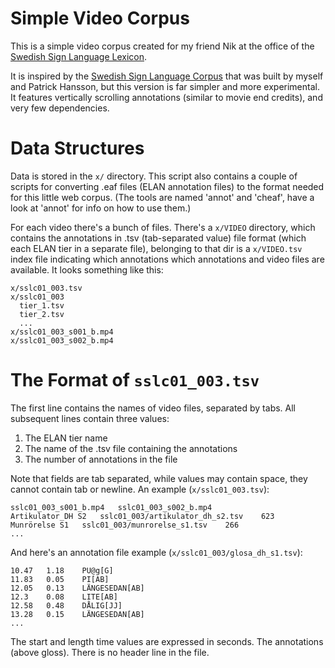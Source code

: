 Simple Video Corpus
===================
This is a simple video corpus created for my friend Nik at the office of the
[Swedish Sign Language Lexicon].

It is inspired by the [Swedish Sign Language Corpus] that was built by myself
and Patrick Hansson, but this version is far simpler and more experimental. It
features vertically scrolling annotations (similar to movie end credits), and
very few dependencies.

[Swedish Sign Language Lexicon]: https://teckensprakslexikon.su.se/
[Swedish Sign Language Corpus]: https://teckensprakskorpus.su.se/


Data Structures
===============
Data is stored in the `x/` directory. This script also contains a couple of
scripts for converting .eaf files (ELAN annotation files) to the format needed
for this little web corpus. (The tools are named 'annot' and 'cheaf', have a
look at 'annot' for info on how to use them.)

For each video there's a bunch of files. There's a `x/VIDEO` directory, which
contains the annotations in .tsv (tab-separated value) file format (which each
ELAN tier in a separate file), belonging to that dir is a `x/VIDEO.tsv` index
file indicating which annotations which annotations and video files are
available. It looks something like this:

    x/sslc01_003.tsv
    x/sslc01_003
      tier_1.tsv
      tier_2.tsv
      ...
    x/sslc01_003_s001_b.mp4
    x/sslc01_003_s002_b.mp4


The Format of `sslc01_003.tsv`
==============================
The first line contains the names of video files, separated by tabs. All
subsequent lines contain three values:

  1. The ELAN tier name
  2. The name of the .tsv file containing the annotations
  3. The number of annotations in the file

Note that fields are tab separated, while values may contain space, they cannot
contain tab or newline. An example (`x/sslc01_003.tsv`):

    sslc01_003_s001_b.mp4	sslc01_003_s002_b.mp4
    Artikulator_DH S2	sslc01_003/artikulator_dh_s2.tsv	623
    Munrörelse S1	sslc01_003/munrorelse_s1.tsv	266
    ...

And here's an annotation file example (`x/sslc01_003/glosa_dh_s1.tsv`):

    10.47	1.18	PU@g[G]
    11.83	0.05	PI[AB]
    12.05	0.13	LÄNGESEDAN[AB]
    12.3	0.08	LITE[AB]
    12.58	0.48	DÅLIG[JJ]
    13.28	0.15	LÄNGESEDAN[AB]
    ...

The start and length time values are expressed in seconds. The annotations
(above gloss). There is no header line in the file.

<!--[eof]-->

